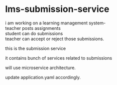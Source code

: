 # lms-submission-service  

i am working on a learning management system-  
teacher posts assignments  
student can do submissions  
teacher can accept or reject those submissions.  

this is the submission service  

it contains bunch of services related to submissions  

will use microservice architecture.  

update application.yaml accordingly.  
